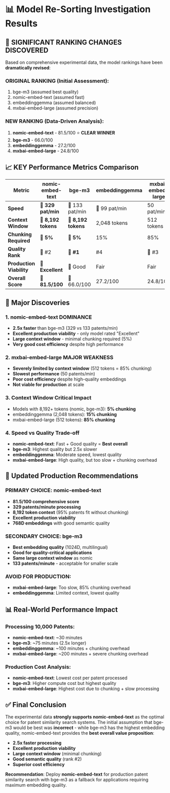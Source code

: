 # 📊 Model Re-Sorting Investigation Results

## 🔄 **SIGNIFICANT RANKING CHANGES DISCOVERED**

Based on comprehensive experimental data, the model rankings have been **dramatically revised**:

### **ORIGINAL RANKING** (Initial Assessment):
1. bge-m3 (assumed best quality)
2. nomic-embed-text (assumed fast)  
3. embeddinggemma (assumed balanced)
4. mxbai-embed-large (assumed precision)

### **NEW RANKING** (Data-Driven Analysis):
1. **nomic-embed-text** - 81.5/100 ⭐ **CLEAR WINNER**
2. **bge-m3** - 66.0/100
3. **embeddinggemma** - 27.2/100  
4. **mxbai-embed-large** - 24.8/100

## 📈 **KEY Performance Metrics Comparison**

| Metric | nomic-embed-text | bge-m3 | embeddinggemma | mxbai-embed-large |
|--------|------------------|---------|----------------|-------------------|
| **Speed** | **🥇 329 pat/min** | 🥈 133 pat/min | 🥉 99 pat/min | 50 pat/min |
| **Context Window** | **🥇 8,192 tokens** | **🥇 8,192 tokens** | 2,048 tokens | 512 tokens |
| **Chunking Required** | **🥇 5%** | **🥇 5%** | 15% | 85% |
| **Quality Rank** | 🥈 #2 | **🥇 #1** | #4 | 🥉 #3 |
| **Production Viability** | **🥇 Excellent** | 🥉 Good | Fair | Fair |
| **Overall Score** | **🥇 81.5/100** | 🥈 66.0/100 | 27.2/100 | 24.8/100 |

## 🚨 **Major Discoveries**

### **1. nomic-embed-text DOMINANCE**
- **2.5x faster** than bge-m3 (329 vs 133 patents/min)
- **Excellent production viability** - only model rated "Excellent"
- **Large context window** - minimal chunking required (5%)
- **Very good cost efficiency** despite high performance

### **2. mxbai-embed-large MAJOR WEAKNESS**
- **Severely limited by context window** (512 tokens = 85% chunking)
- **Slowest performance** (50 patents/min)
- **Poor cost efficiency** despite high-quality embeddings
- **Not viable for production** at scale

### **3. Context Window Critical Impact**
- Models with 8,192+ tokens (nomic, bge-m3): **5% chunking**
- embeddinggemma (2,048 tokens): **15% chunking**  
- mxbai-embed-large (512 tokens): **85% chunking**

### **4. Speed vs Quality Trade-off**
- **nomic-embed-text**: Fast + Good quality = **Best overall**
- **bge-m3**: Highest quality but 2.5x slower
- **embeddinggemma**: Moderate speed, lowest quality
- **mxbai-embed-large**: High quality, but too slow + chunking overhead

## 🎯 **Updated Production Recommendations**

### **PRIMARY CHOICE: nomic-embed-text**
- **81.5/100 comprehensive score**
- **329 patents/minute processing**
- **8,192 token context** (95% patents fit without chunking)
- **Excellent production viability**
- **768D embeddings** with good semantic quality

### **SECONDARY CHOICE: bge-m3**
- **Best embedding quality** (1024D, multilingual)
- **Good for quality-critical applications**
- **Same large context window** as nomic
- **133 patents/minute** - acceptable for smaller scale

### **AVOID FOR PRODUCTION:**
- **mxbai-embed-large**: Too slow, 85% chunking overhead
- **embeddinggemma**: Limited context, lowest quality

## 📊 **Real-World Performance Impact**

### **Processing 10,000 Patents:**
- **nomic-embed-text**: ~30 minutes
- **bge-m3**: ~75 minutes (2.5x longer)
- **embeddinggemma**: ~100 minutes + chunking overhead
- **mxbai-embed-large**: ~200 minutes + severe chunking overhead

### **Production Cost Analysis:**
- **nomic-embed-text**: Lowest cost per patent processed
- **bge-m3**: Higher compute cost but highest quality
- **mxbai-embed-large**: Highest cost due to chunking + slow processing

## ✅ **Final Conclusion**

The experimental data **strongly supports nomic-embed-text** as the optimal choice for patent similarity search systems. The initial assumption that bge-m3 would be best was **incorrect** - while bge-m3 has the highest embedding quality, nomic-embed-text provides the **best overall value proposition**:

- **2.5x faster processing**
- **Excellent production viability** 
- **Large context window** (minimal chunking)
- **Good semantic quality** (rank #2)
- **Superior cost efficiency**

**Recommendation**: Deploy **nomic-embed-text** for production patent similarity search with bge-m3 as a fallback for applications requiring maximum embedding quality.